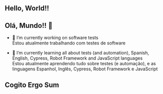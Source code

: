 ## Hello, World!!  
## Olá, Mundo!! 👋


- 🔭 I’m currently working on software tests <br>
      Estou atualmente trabalhando com testes de software

- 🌱 I’m currently learning all about tests (and automation), Spanish, English, Cypress, Robot Framework and JavaScript languages <br>
      Estou atualmente aprendendo tudo sobre testes (e automação), e as linguagens Espanhol, Inglês, Cypress, Robot Framework e JavaScript
      
## Cogito Ergo Sum
